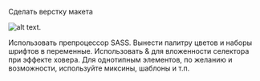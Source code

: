 Сделать верстку макета

![alt text](https://github.com/Manuilenkoart/readme/raw/master/FE-cource/html-css/img/homework-11.png).

Использовать препроцессор SASS.
Вынести палитру цветов и наборы шрифтов в переменные.
Использовать & для вложенности селектора при эффекте ховера.
Для однотипным элементов, по желанию и возможности, используйте миксины, шаблоны и т.п.
